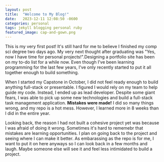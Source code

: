 ```yaml
---
layout: post
title:  "Welcome to My Blog!"
date:   2023-12-11 12:08:50 -0600
categories: personal
tags: jekyll blogging personal ruby
featured_image: cap-and-gown.png
---
```

This is my very first post! It's still hard for me to believe I finished my comp sci degree two days ago. My very next thought after graduating was 
"Yes, now I have time for personal projects!".Designing a portfolio site has been on my to-do list for a while now. Even though I've been learning programming for the last few years, I've only recently started to put it all together enough to build something. 

When I started my Capstone in October, I did not feel ready enough to build anything full-stack or presentable. I figured I would rely on my team to help guide my
code. Instead, I ended up as lead developer. Despite some giant fears, I was able to pick up some new technologies and build a full-stack task management application. **Mistakes were made!** I did so many things wrong, and my repo is a hot mess. However, I learned more in 8 weeks than I did in the entire year. 

Looking back, the reason I had not built a cohesive project yet was because I was afraid of doing it wrong. Sometimes it's hard to rememebr that mistakes are learning opportunities. I plan on going back to the project and seeing where I can make it better. As embarassing as the repo is for me, I want to put it on here anyways so I can look back in a few months and laugh. Maybe someone else will see it and feel less intimidated to build a project. 
